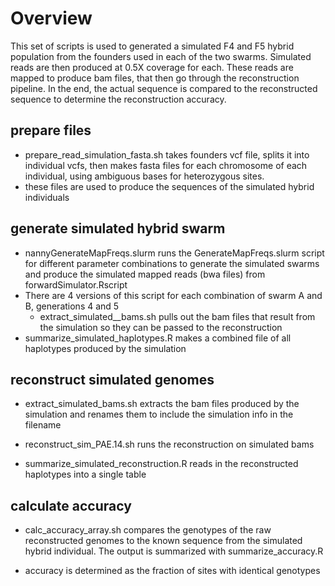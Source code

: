 # Overview

This set of scripts is used to generated a simulated F4 and F5 hybrid
population from the founders used in each of the two swarms. Simulated reads are then
produced at 0.5X coverage for each. These reads are mapped to produce
bam files, that then go through the reconstruction pipeline. In the
end, the actual sequence is compared to the reconstructed sequence to
determine the reconstruction accuracy.

## prepare files

* prepare\_read\_simulation\_fasta.sh takes founders vcf file, splits
  it into individual vcfs, then makes fasta files for each chromosome
  of each individual, using ambiguous bases for heterozygous
  sites.
* these files are used to produce the sequences of the simulated
  hybrid individuals

## generate simulated hybrid swarm

* nannyGenerateMapFreqs.slurm runs the GenerateMapFreqs.slurm script
  for different parameter combinations to generate the simulated
  swarms and produce the simulated mapped reads (bwa files) from forwardSimulator.Rscript
* There are 4 versions of this script for each combination of swarm A
  and B, generations 4 and 5
  * extract\_simulated_\_bams.sh pulls out the bam files that result from the simulation so they can be passed to the reconstruction
* summarize\_simulated\_haplotypes.R makes a combined file of all haplotypes produced by the simulation

## reconstruct simulated genomes

* extract\_simulated\_bams.sh extracts the bam files produced by the
simulation and renames them to include the simulation info in the filename

* reconstruct\_sim\_PAE.14.sh runs the reconstruction on simulated bams

* summarize\_simulated\_reconstruction.R reads in the reconstructed haplotypes into a single table

## calculate accuracy

* calc\_accuracy\_array.sh compares the genotypes of the raw
  reconstructed genomes to the known sequence from the simulated
  hybrid individual. The output is summarized with summarize\_accuracy.R

* accuracy is determined as the fraction of sites with identical
genotypes
